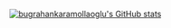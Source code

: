 [![bugrahankaramollaoglu's GitHub stats](https://github-readme-stats.vercel.app/api?username=bugrahankaramollaoglu)](https://github.com/bugrahankaramollaoglu/github-readme-stats)
